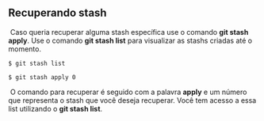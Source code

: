 ## Recuperando stash

​	Caso queria recuperar alguma stash específica use o comando **git stash apply**. Use o comando **git stash list** para visualizar as stashs criadas até o momento.

```
$ git stash list
```

```
$ git stash apply 0
```

​	O comando para recuperar é seguido com a palavra **apply** e um número que representa o stash que você deseja recuperar. Você tem acesso a essa list utilizando o **git stash list**.
